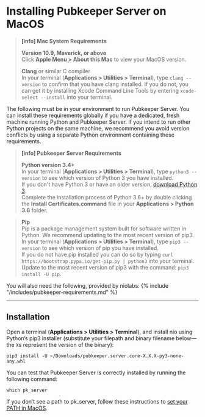 # Installing Pubkeeper Server on <span class="allow-caps">MacOS</span>

> **[info] <span class="allow-caps">Mac</span> System Requirements**
>
> **Version 10.9, Maverick, or above**<br>
> Click **Apple Menu > About this Mac** to view your MacOS version.
>
> **Clang** or similar C compiler<br>
> In your terminal (**Applications > Utilities > Terminal**), type `clang --version` to confirm that you have clang installed. If you do not, you can get it by
> installing Xcode Command Line Tools by entering `xcode-select --install` into your terminal.
>
>

The following must be in your environment to run Pubkeeper Server. You can install these requirements globally if you have a dedicated, fresh machine running Python and Pubkeeper Server. If you intend to run other Python projects on the same machine, we recommend you avoid version conflicts by using a separate Python environment containing these requirements.

> **[info] Pubkeeper Server Requirements**
>
> **Python version 3.4+**<br />
>    In your terminal (**Applications > Utilities > Terminal**), type `python3 --version` to see which version of Python 3 you have installed.<br>
>    If you don't have Python 3 or have an older version, [download Python 3](https://www.python.org/downloads/).<br>
>    Complete the installation process of Python 3.6+ by double clicking the **Install Certificates.command** file in your **Applications > Python 3.6** folder.

> **Pip**<br />
>    Pip is a package management system built for software written in Python. We recommend updating to the most recent version of pip3.<br>
>    In your terminal (**Applications > Utilities > Terminal**), type `pip3 --version` to see which version of pip you have installed.<br>
>    If you do not have pip installed you can do so by typing `curl https://bootstrap.pypa.io/get-pip.py | python3` into your terminal.<br>
>    Update to the most recent version of pip3 with the command: `pip3 install -U pip`.

You will also need the following, provided by niolabs:
{% include "/includes/pubkeeper-requirements.md" %}

---
## Installation

Open a terminal (**Applications > Utilities > Terminal**), and install nio using Python’s pip3 installer (substitute your filepath and binary filename below—the `X`s represent the version of the binary):
```
pip3 install -U ~/Downloads/pubkeeper.server.core-X.X.X-py3-none-any.whl
```
You can test that Pubkeeper Server is correctly installed by running the following command:
```
which pk_server
```

If you don’t see a path to pk_server, follow these instructions to [set your PATH in MacOS](path.md).
